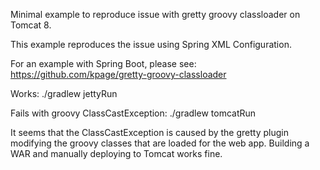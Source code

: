 Minimal example to reproduce issue with gretty groovy classloader on Tomcat 8.

This example reproduces the issue using Spring XML Configuration.  

For an example with Spring Boot, please see: https://github.com/kpage/gretty-groovy-classloader

Works: ./gradlew jettyRun

Fails with groovy ClassCastException: ./gradlew tomcatRun

It seems that the ClassCastException is caused by the gretty plugin modifying 
the groovy classes that are loaded for the web app.  Building a WAR and manually 
deploying to Tomcat works fine.
